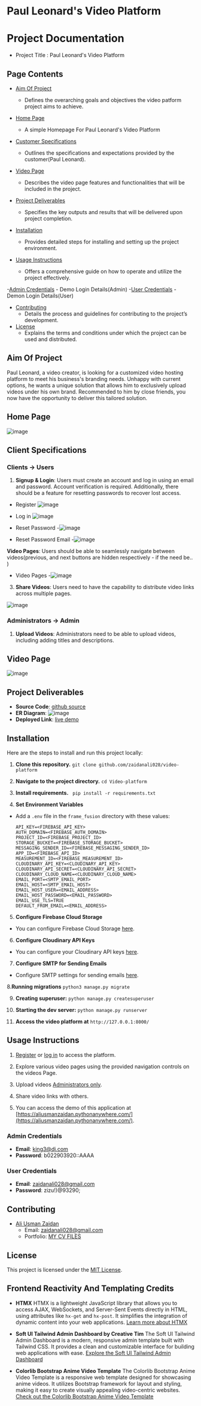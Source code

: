 # Paul Leonard's Video Platform


# Project Documentation
- Project Title : Paul Leonard's Video Platform

## Page Contents
- [Aim Of Project](#aim-of-project)
    - Defines the overarching goals and objectives the video patform project aims to achieve.

- [Home Page](#home-page)
    - A simple Homepage For Paul Leonard's Video Platform

- [Customer Specifications](#client-specifications)
    - Outlines the specifications and expectations provided by the customer(Paul Leonard).


- [Video Page](#video-page)
    - Describes the video page features and functionalities that will be included in the project.

- [Project Deliverables](#project-deliverables)
    - Specifies the key outputs and results that will be delivered upon project completion.
- [Installation](#installation)
    - Provides detailed steps for installing and setting up the project environment.
- [Usage Instructions](#usage-instructions)
    - Offers a comprehensive guide on how to operate and utilize the project effectively.
      
-[Admin Credentials](#admin-credentials)
    - Demo Login Details(Admin)
-[User Credentials](#user-credentials)
    - Demon Login Details(User)

- [Contributing](#contributing)
    - Details the process and guidelines for contributing to the project’s development.
- [License](#license)
    - Explains the terms and conditions under which the project can be used and distributed.

## Aim Of Project
Paul Leonard, a video creator, is looking for a customized video hosting platform to meet his business's branding needs. Unhappy with current options, he wants a unique solution that allows him to exclusively upload videos under his own brand. Recommended to him by close friends, you now have the opportunity to deliver this tailored solution.

## Home Page

![image](/screens/home_page.png)

## Client Specifications

### Clients -> Users

1. **Signup & Login**: Users must create an account and log in using an email and password. Account verification is required. Additionally, there should be a feature for resetting passwords to recover lost access.



- Register
![image](/screens/registration.png)

- Log in
![image](/screens/login.png)

-  Reset Password
-![image](/screens/reset.png)

-  Reset Password Email
-![image](/screens/reset_email.png)


 **Video Pages**: Users should be able to seamlessly navigate between videos(previous, and next buttons are hidden respectively - if the need be.. )
-  Video Pages
-![image](/screens/video_page.png)


3. **Share Videos**: Users need to have the capability to distribute video links across multiple pages.

![image](/screens/sharing.png)



### Administrators -> Admin
1. **Upload Videos**: Administrators need to be able to upload videos, including adding titles and descriptions.

## Video Page

![image](/screens/admin_video_page.png)


## Project Deliverables
- **Source Code**: [github source](https://github.com/zaidanali028/Video-platform)
- **ER Diagram**: ![image](/screens/ERD.png)
- **Deployed Link**: [live demo](hhttps://aliusmanzaidan.pythonanywhere.com//)

## Installation
Here are the steps to install and run this project locally:

1. **Clone this repository.**
``git clone github.com/zaidanali028/video-platform``

2. **Navigate to the project directory.**
``cd Video-platform``

3. **Install requirements.**
`` pip install -r requirements.txt``

4. **Set Environment Variables**
- Add a `.env` file in the `frame_fusion` directory with these values:
  ```
  API_KEY=<FIREBASE_API_KEY>
  AUTH_DOMAIN=<FIREBASE_AUTH_DOMAIN>
  PROJECT_ID=<FIREBASE_PROJECT_ID>
  STORAGE_BUCKET=<FIREBASE_STORAGE_BUCKET>
  MESSAGING_SENDER_ID=<FIREBASE_MESSAGING_SENDER_ID>
  APP_ID=<FIREBASE_API_ID>
  MEASUREMENT_ID=<FIREBASE_MEASUREMENT_ID>
  CLOUDINARY_API_KEY=<CLOUDINARY_API_KEY>
  CLOUDINARY_API_SECRET=<CLOUDINARY_API_SECRET>
  CLOUDINARY_CLOUD_NAME=<CLOUDINARY_CLOUD_NAME>
  EMAIL_PORT=<SMTP_EMAIL_PORT>
  EMAIL_HOST=<SMTP_EMAIL_HOST>
  EMAIL_HOST_USER=<EMAIL_ADDRESS>
  EMAIL_HOST_PASSWORD=<EMAIL_PASSWORD>
  EMAIL_USE_TLS=TRUE
  DEFAULT_FROM_EMAIL=<EMAIL_ADDRESS>
  ```

5. **Configure Firebase Cloud Storage**
- You can configure Firebase Cloud Storage [here](https://firebase.google.com/docs/storage/web/start).

6. **Configure Cloudinary API Keys**
- You can configure your Cloudinary API keys [here](https://cloudinary.com/documentation/how_to_integrate_cloudinary).

7. **Configure SMTP for Sending Emails**
- Configure SMTP settings for sending emails [here](https://docs.djangoproject.com/en/5.0/topics/email/).

8.**Running migrations**
``python3 manage.py migrate``

9. **Creating superuser:** ``python manage.py createsuperuser``

10. **Starting the dev server:** ``python manage.py runserver``

11. **Access the video platform at** ``http://127.0.0.1:8000/``

## Usage Instructions
1. [Register](https://aliusmanzaidan.pythonanywhere.com/auth/register/) or [log in](https://aliusmanzaidan.pythonanywhere.com/auth/login/) to access the platform.

2. Explore various video pages using the provided navigation controls on the videos Page.

3. Upload videos [Administrators only](https://aliusmanzaidan.pythonanywhere.com/admin-app/videos/).

4. Share video links with others.

5. You can access the demo of this application at [https://aliusmanzaidan.pythonanywhere.com/](https://aliusmanzaidan.pythonanywhere.com/).

### Admin Credentials
- **Email**: king3@dj.com
- **Password**: b022903920::AAAA

### User Credentials
- **Email**: zaidanali028@gmail.com
- **Password**: zizu!)@93290;

## Contributing
- [Ali Usman Zaidan](zaidanali028@gmail.com)
  - Email: zaidanali028@gmail.com
  - Portfolio: [MY CV FILES](https://drive.google.com/drive/folders/1Ud9eYWR10HjFUyK4WM5m0rLnQWQrbVcZ?usp=sharing)

## License
This project is licensed under the [MIT License](LICENSE).

## Frontend Reactivity And Templating Credits

- **HTMX**
  HTMX is a lightweight JavaScript library that allows you to access AJAX, WebSockets, and Server-Sent Events directly in HTML, using attributes like `hx-get` and `hx-post`. It simplifies the integration of dynamic content into your web applications.
  [Learn more about HTMX](https://htmx.org/)

- **Soft UI Tailwind Admin Dashboard by Creative Tim**
  The Soft UI Tailwind Admin Dashboard is a modern, responsive admin template built with Tailwind CSS. It provides a clean and customizable interface for building web applications with ease.
  [Explore the Soft UI Tailwind Admin Dashboard](https://www.creative-tim.com/product/soft-ui-dashboard)

- **Colorlib Bootstrap Anime Video Template**
  The Colorlib Bootstrap Anime Video Template is a responsive web template designed for showcasing anime videos. It utilizes Bootstrap framework for layout and styling, making it easy to create visually appealing video-centric websites.
  [Check out the Colorlib Bootstrap Anime Video Template](https://colorlib.com/)
